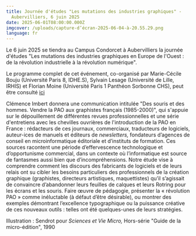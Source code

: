```yaml
---
title: Journée d'études "Les mutations des industries graphiques" -
  Aubervilliers, 6 juin 2025
date: 2025-06-01T08:00:00.000Z
imgcover: /uploads/capture-d’écran-2025-06-04-à-20.55.29.png
language: fr
---
```

Le 6 juin 2025 se tiendra au Campus Condorcet à Aubervilliers la journée d'études "Les mutations des industries graphiques en Europe de l'Ouest : de la révolution industrielle à la révolution numérique". 

Le programme complet de cet événement, co-organisé par Marie-Cécile Bouju (Université Paris 8, IDHE.S), Sylvain Lesage (Université de Lille, IRHIS) et Florian Moine (Université Paris 1 Panthéon Sorbonne CHS), peut être consulté [ici](<>)

Clémence Imbert donnera une communication intitulée "Des souris et des hommes. Vendre la PAO aux graphistes français (1985-2000)", qui s'appuie sur le dépouillement de différentes revues professionnelles et une série d'entretiens avec les chevilles ouvrières de l'introduction de la PAO en France : rédacteurs de ces journaux, commerciaux, traducteurs de logiciels, auteur-ices de manuels et éditeurs de *newsletters,* fondateurs d’agences de conseil en microinformatique éditoriale et d’instituts de formation. Ces sources racontent une période d’effervescence technologique et d’opportunisme commercial, dans un contexte où l’informatique est source de fantasmes aussi bien que d’incompréhensions. Notre étude vise à comprendre comment les discours des fabricants de logiciels et de leurs relais ont su cibler les besoins particuliers des professionnels de la création graphique (graphistes, directeurs artistiques, maquettistes) qu’il s’agissait de convaincre d’abandonner leurs feuilles de calques et leurs Rotring pour les écrans et les souris. Faire œuvre de pédagogie, présenter la « révolution PAO » comme inéluctable (à défaut d’être désirable), ou montrer des exemples démontrant l’excellence typographique ou la puissance créative de ces nouveaux outils : telles ont été quelques-unes de leurs stratégies.

Illustration : Sendrot pour *Sciences et Vie Micro,* Hors-série "Guide de la micro-édition", 1990
